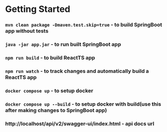 # Getting Started
### `mvn clean package -Dmaven.test.skip=true` - to build SpringBoot app without tests
### `java -jar app.jar` - to run built SpringBoot app
### `npm run build` - to build ReactTS app
### `npm run watch` - to track changes and automatically build a ReactTS app
### `docker compose up` - to setup docker
### `docker compose up --build` - to setup docker with build(use this after making changes to SpringBoot app)
### http://localhost/api/v2/swagger-ui/index.html - api docs url
